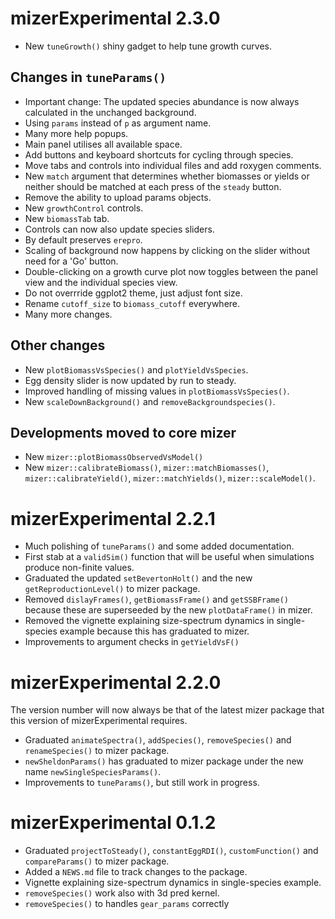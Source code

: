 # mizerExperimental 2.3.0

* New `tuneGrowth()` shiny gadget to help tune growth curves.

## Changes in `tuneParams()`

* Important change: The updated species abundance is now always calculated in
the unchanged background.
* Using `params` instead of `p` as argument name.
* Many more help popups.
* Main panel utilises all available space.
* Add buttons and keyboard shortcuts for cycling through species.
* Move tabs and controls into individual files and add roxygen comments.
* New `match` argument that determines whether biomasses or yields or neither
should be matched at each press of the `steady` button.
* Remove the ability to upload params objects.
* New `growthControl` controls.
* New `biomassTab` tab.
* Controls can now also update species sliders.
* By default preserves `erepro`.
* Scaling of background now happens by clicking on the slider without need for
a 'Go' button.
* Double-clicking on a growth curve plot now toggles between the panel view and
the individual species view.
* Do not overrride ggplot2 theme, just adjust font size.
* Rename `cutoff_size` to `biomass_cutoff` everywhere.
* Many more changes.

## Other changes

* New `plotBiomassVsSpecies()` and `plotYieldVsSpecies`.
* Egg density slider is now updated by run to steady.
* Improved handling of missing values in `plotBiomassVsSpecies()`.
* New `scaleDownBackground()` and `removeBackgroundspecies()`.

## Developments moved to core mizer
* New `mizer::plotBiomassObservedVsModel()`
* New `mizer::calibrateBiomass()`, `mizer::matchBiomasses()`, `mizer::calibrateYield()`,
`mizer::matchYields()`, `mizer::scaleModel()`.


# mizerExperimental 2.2.1

* Much polishing of `tuneParams()` and some added documentation.
* First stab at a `validSim()` function that will be useful when simulations
  produce non-finite values.
* Graduated the updated `setBevertonHolt()` and the new `getReproductionLevel()`
  to mizer package.
* Removed `dislayFrames()`, `getBiomassFrame()` and `getSSBFrame()` because
  these are superseeded by the new `plotDataFrame()` in mizer.
* Removed the vignette explaining size-spectrum dynamics in single-species 
  example because this has graduated to mizer.
* Improvements to argument checks in `getYieldVsF()`

# mizerExperimental 2.2.0

The version number will now always be that of the latest mizer package that
this version of mizerExperimental requires.

* Graduated `animateSpectra()`, `addSpecies()`, `removeSpecies()` and
  `renameSpecies()` to mizer package.
* `newSheldonParams()` has graduated to mizer package under the new name
  `newSingleSpeciesParams()`.
* Improvements to `tuneParams()`, but still work in progress.


# mizerExperimental 0.1.2

* Graduated `projectToSteady()`, `constantEggRDI()`, `customFunction()`
  and `compareParams()` to mizer package.
* Added a `NEWS.md` file to track changes to the package.
* Vignette explaining size-spectrum dynamics in single-species example.
* `removeSpecies()` work also with 3d pred kernel.
* `removeSpecies()` to handles `gear_params` correctly
